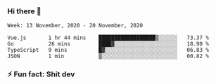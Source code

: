 ### Hi there 👋
<!--START_SECTION:waka-->
```text
Week: 13 November, 2020 - 20 November, 2020

Vue.js       1 hr 44 mins    ██████████████████▒░░░░░░   73.37 % 
Go           26 mins         ████▓░░░░░░░░░░░░░░░░░░░░   18.90 % 
TypeScript   9 mins          █▓░░░░░░░░░░░░░░░░░░░░░░░   06.83 % 
JSON         1 min           ▒░░░░░░░░░░░░░░░░░░░░░░░░   00.82 % 
```
<!--END_SECTION:waka-->
<!--
**TG4LAaron/TG4LAaron** is a ✨ _special_ ✨ repository because its `README.md` (this file) appears on your GitHub profile.

Here are some ideas to get you started:

- 🔭 I’m currently working on ...
- 🌱 I’m currently learning ...
- 👯 I’m looking to collaborate on ...
- 🤔 I’m looking for help with ...
- 💬 Ask me about ...
- 📫 How to reach me: ...
- 😄 Pronouns: ...
- ⚡ Fun fact: ...
-->
### ⚡ Fun fact: Shit dev
